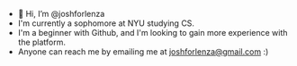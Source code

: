 - 👋 Hi, I’m @joshforlenza
- I'm currently a sophomore at NYU studying CS.
- I'm a beginner with Github, and I'm looking to gain more experience with the platform.
- Anyone can reach me by emailing me at joshforlenza@gmail.com :)

<!---
joshforlenza/joshforlenza is a ✨ special ✨ repository because its `README.md` (this file) appears on your GitHub profile.
You can click the Preview link to take a look at your changes.
--->
